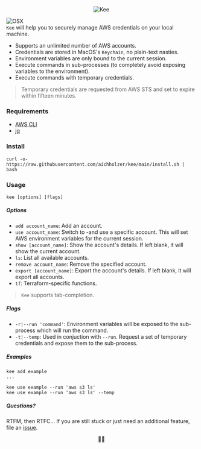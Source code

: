 <div align="center">
  <img src="https://raw.githubusercontent.com/aichholzer/kee/main/kee.png" alt="Kee" />
</div>

![OSX](https://img.shields.io/badge/-OSX-black?logo=apple)<br />
`Kee` will help you to securely manage AWS credentials on your local machine.

* Supports an unlimited number of AWS accounts.
* Credentials are stored in MacOS's `Keychain`, no plain-text nasties.
* Environment variables are only bound to the current session.
* Execute commands in sub-processes (to completely avoid exposing variables to the environment).
* Execute commands with temporary credentials.

> Temporary credentials are requested from AWS STS and set to expire within fifteen minutes.


### Requirements

 * [AWS CLI](https://docs.aws.amazon.com/cli/latest/userguide/getting-started-install.html)
 * [jq](https://github.com/stedolan/jq)


### Install

```
curl -o- https://raw.githubusercontent.com/aichholzer/kee/main/install.sh | bash
```


### Usage

```
kee [options] [flags]
```


##### Options

 * `add account_name`: Add an account.
 * `use account_name`: Switch to -and use a specific account. This will set AWS environment variables for the current session.
 * `show [account_name]`: Show the account's details. If left blank, it will show the current account.
 * `ls`: List all available accounts.
 * `remove account_name`: Remove the specified account.
 * `export [account_name]`: Export the account's details. If left blank, it will export all accounts.
 * `tf`: Terraform-specific functions.

 > `Kee` supports tab-completion.


##### Flags

 * `-r|--run 'command'`: Environment variables will be exposed to the sub-process which will run the command.
 * `-t|--temp`: Used in conjuction with `--run`. Request a set of temporary credentials and expose them to the sub-process.


##### Examples

```
kee add example
...

kee use example --run 'aws s3 ls'
kee use example --run 'aws s3 ls' --temp
```


##### Questions?

RTFM, then RTFC... If you are still stuck or just need an additional feature, file an [issue](https://github.com/aichholzer/kee/issues).

<div align="center">
✌🏼
</div>
